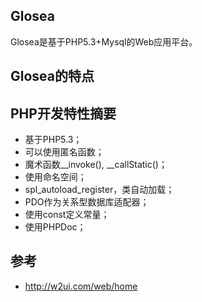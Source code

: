 Glosea
-----

Glosea是基于PHP5.3+Mysql的Web应用平台。


## Glosea的特点

## PHP开发特性摘要

- 基于PHP5.3；
- 可以使用匿名函数；
- 魔术函数_\_invoke(), _\_callStatic()；
- 使用命名空间；
- spl_autoload_register，类自动加载；
- PDO作为关系型数据库适配器；
- 使用const定义常量；
- 使用PHPDoc；

## 参考
- http://w2ui.com/web/home
